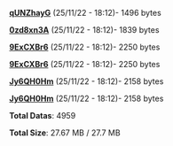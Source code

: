 [**qUNZhayG**](/data/qUNZhayG.txt) (25/11/22 - 18:12)- 1496 bytes

[**0zd8xn3A**](/data/0zd8xn3A.txt) (25/11/22 - 18:12)- 1839 bytes

[**9ExCXBr6**](/data/9ExCXBr6.txt) (25/11/22 - 18:12)- 2250 bytes

[**9ExCXBr6**](/data/9ExCXBr6.txt) (25/11/22 - 18:12)- 2250 bytes

[**Jy6QH0Hm**](/data/Jy6QH0Hm.txt) (25/11/22 - 18:12)- 2158 bytes

[**Jy6QH0Hm**](/data/Jy6QH0Hm.txt) (25/11/22 - 18:12)- 2158 bytes

**Total Datas**: 4959

**Total Size**: 27.67 MB / 27.7 MB